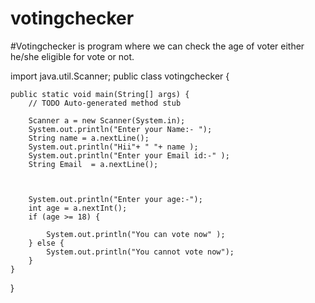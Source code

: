 # votingchecker
#Votingchecker is program where we can check the age of voter either he/she eligible for vote or not.


import java.util.Scanner;
public class votingchecker {

	public static void main(String[] args) {
		// TODO Auto-generated method stub
  
		Scanner a = new Scanner(System.in);
		System.out.println("Enter your Name:- ");
		String name = a.nextLine();
		System.out.println("Hii"+ " "+ name );
		System.out.println("Enter your Email id:-" );
		String Email  = a.nextLine();
		
		
		
		System.out.println("Enter your age:-");
		int age = a.nextInt();
		if (age >= 18) {
			
			System.out.println("You can vote now" );
		} else {
			System.out.println("You cannot vote now");
		}
	}

}
